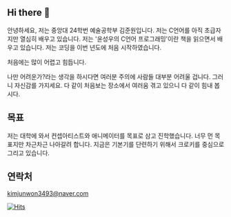 ## Hi there 👋
 안녕하세요, 저는 중앙대 24학번 예술공학부 김준원입니다. 저는 C언어를 아직 초급자지만 열심히 배우고 있습니다. 저는 '윤성우의 C언어 프로그래밍'이란 책을 읽으면서 배우고 있습니다. 저는 코딩을 이번 년도에 처음 시작하였습니다. 

처음에는 많이 어렵고 힘듭니다. 

나만 어려운가?라는 생각을 하시다면 여러분 주의에 사람들 대부분 어려울 겁니다. 그러니 자신감를 가지세요.
다 같이 처음보는 장소에서 여러움 겪고 있으니 다 같이 힘내 봅시다.

## 목표
저는 대학에 와서 컨셉아티스트와 애니메이터를 목표로 삼고 진학했습니다. 너무 먼 목표지만 차근차근 나아갈려 합니다. 지금은 기본기를 단련하기 위해서 크로키를 중심으로 그리고 있습니다.

## 연락처
kimjunwon3493@naver.com

[![Hits](https://hits.seeyoufarm.com/api/count/incr/badge.svg?url=https%3A%2F%2Fgithub.com%2Fkimjunwon0428%2Fkimjunwon0428&count_bg=%2379C83D&title_bg=%23555555&icon=&icon_color=%23E7E7E7&title=hits&edge_flat=false)](https://hits.seeyoufarm.com)
